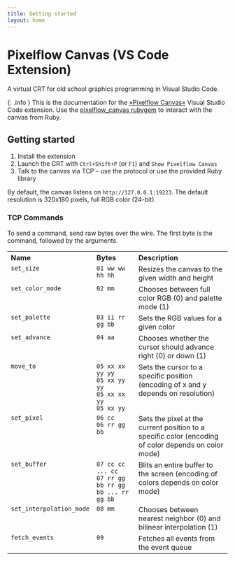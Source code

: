 ```yaml
---
title: Getting started
layout: home
---
```


# Pixelflow Canvas (VS Code Extension)

A virtual CRT for old school graphics programming in Visual Studio Code.

{: .info }
This is the documentation for the [»Pixelflow Canvas«](https://marketplace.visualstudio.com/items?itemName=gymnasiumsteglitz.pixelflow-canvas) Visual Studio Code extension. Use the [pixelflow_canvas rubygem](https://github.com/specht/pixelflow_canvas_ruby) to interact with the canvas from Ruby.


## Getting started

1. Install the extension
2. Launch the CRT with `Ctrl+Shift+P` (or `F1`) and `Show Pixelflow Canvas`
3. Talk to the canvas via TCP – use the protocol or use the provided Ruby library

By default, the canvas listens on `http://127.0.0.1:19223`. The default resolution is 320x180 pixels, full RGB color (24-bit).

### TCP Commands

To send a command, send raw bytes over the wire. The first byte is the command, followed by the arguments.

<style>
    th { text-align: left; }
    td { vertical-align: top; }
</style>

<table>
<tr>
<th>Name</th>
<th>Bytes</th>
<th>Description</th>
</tr>
<tr>
<td><code>set_size</code></td>
<td><code>01 ww ww hh hh</code></td>
<td>Resizes the canvas to the given width and height</td>
</tr>
<tr>
<td><code>set_color_mode</code></td>
<td><code>02 mm</code></td>
<td>Chooses between full color RGB (0) and palette mode (1)</td>
</tr>
<tr>
<td><code>set_palette</code></td>
<td><code>03 ii rr gg bb</code></td>
<td>Sets the RGB values for a given color</td>
</tr>
<tr>
<td><code>set_advance</code></td>
<td><code>04 aa</code></td>
<td>Chooses whether the cursor should advance right (0) or down (1)</td>
</tr>
<tr>
<td><code>move_to</code></td>
<td><code>05 xx xx yy yy</code><br>
<code>05 xx yy yy</code><br>
<code>05 xx xx yy</code><br>
<code>05 xx yy</code><br>
</td>
<td>Sets the cursor to a specific position (encoding of x and y depends on resolution)</td>
</tr>
<tr>
<td><code>set_pixel</code></td>
<td><code>06 cc</code><br>
<code>06 rr gg bb</code>
</td>
<td>Sets the pixel at the current position to a specific color (encoding of color depends on color mode)</td>
</tr>
<tr>
<td><code>set_buffer</code></td>
<td><code>07 cc cc ... cc</code><br>
<code>07 rr gg bb rr gg bb ... rr gg bb</code>
</td>
<td>Blits an entire buffer to the screen (encoding of colors depends on color mode)</td>
</tr>
<tr>
<td><code>set_interpolation_mode</code></td>
<td><code>08 mm</code>
</td>
<td>Chooses between nearest neighbor (0) and bilinear interpolation (1)</td>
</tr>
<tr>
<td><code>fetch_events</code></td>
<td><code>09</code></td>
<td>Fetches all events from the event queue</td>
</tr>

</table>


